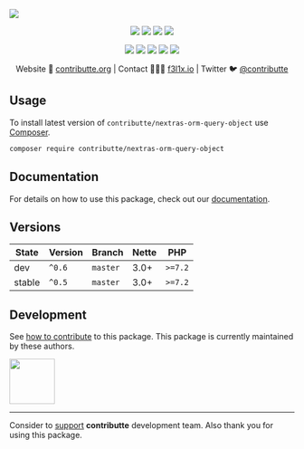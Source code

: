 ![](https://heatbadger.now.sh/github/readme/contributte/nextras-orm-query-object/)

<p align=center>
  <a href="https://github.com/contributte/nextras-orm-query-object/actions"><img src="https://badgen.net/github/checks/contributte/nextras-orm-query-object/master?cache=300"></a>
  <a href="https://coveralls.io/r/contributte/nextras-orm-query-object"><img src="https://badgen.net/coveralls/c/github/contributte/nextras-orm-query-object?cache=300"></a>
  <a href="https://packagist.org/packages/contributte/nextras-orm-query-object"><img src="https://badgen.net/packagist/dm/contributte/nextras-orm-query-object"></a>
  <a href="https://packagist.org/packages/contributte/nextras-orm-query-object"><img src="https://badgen.net/packagist/v/contributte/nextras-orm-query-object"></a>
</p>
<p align=center>
  <a href="https://packagist.org/packages/contributte/nextras-orm-query-object"><img src="https://badgen.net/packagist/php/contributte/nextras-orm-query-object"></a>
  <a href="https://github.com/contributte/nextras-orm-query-object"><img src="https://badgen.net/github/license/contributte/nextras-orm-query-object"></a>
  <a href="https://bit.ly/ctteg"><img src="https://badgen.net/badge/support/gitter/cyan"></a>
  <a href="https://bit.ly/cttfo"><img src="https://badgen.net/badge/support/forum/yellow"></a>
  <a href="https://contributte.org/partners.html"><img src="https://badgen.net/badge/sponsor/donations/F96854"></a>
</p>

<p align=center>
Website 🚀 <a href="https://contributte.org">contributte.org</a> | Contact 👨🏻‍💻 <a href="https://f3l1x.io">f3l1x.io</a> | Twitter 🐦 <a href="https://twitter.com/contributte">@contributte</a>
</p>

## Usage

To install latest version of `contributte/nextras-orm-query-object` use [Composer](https://getcomposer.org).

```bash
composer require contributte/nextras-orm-query-object
```

## Documentation

For details on how to use this package, check out our [documentation](.docs).

## Versions

| State       | Version | Branch   | Nette | PHP     |
|-------------|---------|----------|-------|---------|
| dev         | `^0.6`  | `master` | 3.0+  | `>=7.2` |
| stable      | `^0.5`  | `master` | 3.0+  | `>=7.2` |

## Development

See [how to contribute](https://contributte.org) to this package. This package is currently maintained by these authors.

<a href="https://github.com/f3l1x">
    <img width="80" height="80" src="https://avatars2.githubusercontent.com/u/538058?v=3&s=80">
</a>

-----

Consider to [support](https://contributte.org/partners) **contributte** development team.
Also thank you for using this package.
